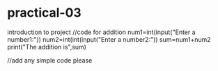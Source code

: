 # practical-03
introduction to project
//code for addition
num1=int(input("Enter a number1:"))
num2=int(int(input("Enter a number2:"))
sum=num1+num2
print("The addition is",sum)

//add any simple code please
